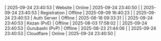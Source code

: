 | 2025-09-24 23:40:53 | Website | Online | 2025-09-24 23:40:50 |
| 2025-09-24 23:40:53 | Registration | Offline | 2025-09-09 16:40:23 |
| 2025-09-24 23:40:53 | Auth Server | Offline | 2025-08-18 09:33:31 |
| 2025-09-24 23:40:53 | Kezan (PvE) | Offline | 2025-08-03 17:58:02 |
| 2025-09-24 23:40:53 | Gurubashi (PvP) | Offline | 2025-08-23 21:44:06 |
| 2025-09-24 23:40:53 | Cloudflare | Online | 2025-09-24 23:40:50 |
